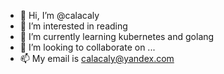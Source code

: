- 👋 Hi, I’m @calacaly
- 👀 I’m interested in reading
- 🌱 I’m currently learning kubernetes and golang
- 💞️ I’m looking to collaborate on ...
- 📫 My email is calacaly@yandex.com

<!---
calacaly/calacaly is a ✨ special ✨ repository because its `README.md` (this file) appears on your GitHub profile.
You can click the Preview link to take a look at your changes.
--->
